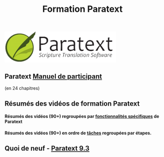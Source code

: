 ﻿---
title : Formation Paratext 
sidebar_position: 1
slug: /
---


![](../../../../static/img/cropped-PT9-web-banner.png)  

## Paratext [**Manuel de participant**](Training-Manual/Overview) 
(en 24 chapitres)
   
## Résumés des vidéos de formation Paratext
#### Résumés des vidéos (90+) regroupées par [fonctionnalités spécifiques](Video-summaries/00-list-of-features.md) de Paratext    
#### Résumés des vidéos (90+) en ordre de [tâches](Video-summaries/00-list-of-videos.md) regroupées par étapes.

## Quoi de neuf - [Paratext 9.3](Video-summaries/00-Whats-new.md)